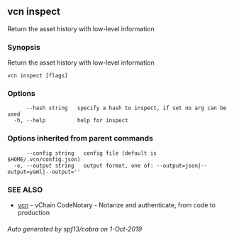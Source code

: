 ## vcn inspect

Return the asset history with low-level information

### Synopsis

Return the asset history with low-level information

```
vcn inspect [flags]
```

### Options

```
      --hash string   specify a hash to inspect, if set no arg can be used
  -h, --help          help for inspect
```

### Options inherited from parent commands

```
      --config string   config file (default is $HOME/.vcn/config.json)
  -o, --output string   output format, one of: --output=json|--output=yaml|--output=''
```

### SEE ALSO

* [vcn](vcn.md)	 - vChain CodeNotary - Notarize and authenticate, from code to production

###### Auto generated by spf13/cobra on 1-Oct-2019
